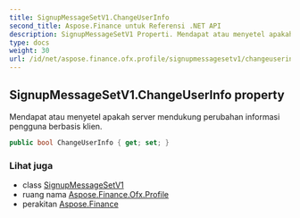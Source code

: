 ```yaml
---
title: SignupMessageSetV1.ChangeUserInfo
second_title: Aspose.Finance untuk Referensi .NET API
description: SignupMessageSetV1 Properti. Mendapat atau menyetel apakah server mendukung perubahan informasi pengguna berbasis klien.
type: docs
weight: 30
url: /id/net/aspose.finance.ofx.profile/signupmessagesetv1/changeuserinfo/
---
```

## SignupMessageSetV1.ChangeUserInfo property

Mendapat atau menyetel apakah server mendukung perubahan informasi pengguna berbasis klien.

```csharp
public bool ChangeUserInfo { get; set; }
```

### Lihat juga

* class [SignupMessageSetV1](../)
* ruang nama [Aspose.Finance.Ofx.Profile](../../signupmessagesetv1/)
* perakitan [Aspose.Finance](../../../)


